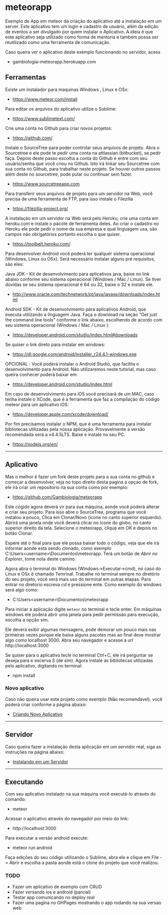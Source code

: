 # meteorapp

Exemplo de App em meteor da criação do aplicativo até a instalação em um server.
Este aplicativo tem um login e cadastro de usuário, além da edição de eventos a ser divulgado por quem instalar o Aplicativo.
A ideia é que este aplicativo seja utilizado como forma de mentoria e também possa ser reutilizado como uma ferramenta de comunicação.

Caso queira ver o aplicativo deste exemplo funcionando no servidor, acess

* gambiologia-meteorapp.herokuapp.com


## Ferramentas

Existe um instalador para maquinas Windows , Linux e OSx:

* https://www.meteor.com/install

Para editar os arquivos do aplicativo utilize o Sublime:

* https://www.sublimetext.com/

Crie uma conta no Github para criar novos projetos:

* https://github.com/

Instale o SourceTree para poder controlar seus arquivos de projeto. Abra o Sourcetree e ele pode te pedir uma conta na attlassian (bitbucket), se pedir faça. Depois deste passo escolha a conta do Github e entre com seu usuário/senha que você criou no Github. Isto irá linkar seu Sourcetree com sua conta no Github, para trabalhar neste projeto. Se houver outros passos além deste no sourcetree, pode pular ou continuar sem fazer.

* https://www.sourcetreeapp.com


Para transferir seus arquivos de projeto para um servidor na Web, você precisa de uma ferramenta de FTP, para isso instale o Filezilla

* https://filezilla-project.org/

A instalação em um servidor na Web será pelo Heroku, crie uma conta em heroku.com e instale o pacote de ferramenta deles. Ao criar o cadastro no Heroku ele pode pedir o nome da sua empresa e qual linguagem usa, são campos não obrigatórios portanto escolha o que quiser.

* https://toolbelt.heroku.com/

Para desenvolver Android você poderá ter qualquer sistema operacional (Windows, Linux ou OSx). Será necessário instalar alguns pré requisitos, são eles:

Java JDK - Kit de desenvolvimento para aplicativos java, baixe no link abaixo conforme seu sistema operacional (Windows / Mac / Linux). Se tiver dúvidas se seu sistema operacional é 64 ou 32, baixe o 32 e instale ele.

* http://www.oracle.com/technetwork/pt/java/javase/downloads/index.html

Android SDK - Kit de desenvolvimento para aplicativos Android, que executa utilizando a linguagem Java. Faça o download na seção "Get just the command line tools" conforme o link abaixo, escolhendo de acordo com seu sistema operacional (Windows / Mac / Linux ):

* https://developer.android.com/studio/index.html#downloads

Se quiser o link direto para instalar em windows:

* https://dl.google.com/android/installer_r24.4.1-windows.exe

OPCIONAL : Você poderá instalar o Android Studio, que facilita o desenvolvimento para Android. Não utilizaremos neste tutorial, mas caso queira conhecer poderá baixar em:

* https://developer.android.com/studio/index.html

Em caso de desenvolvimento para iOS você precisará de um MAC, caso tenha instale o XCode, que é a ferramenta que faz a compilação do código meteor para um aplicativo iOS:

* https://developer.apple.com/xcode/download/

Por fim precisamos instalar o NPM, que é uma ferramenta para instalar bibliotecas utilizadas pela nossa aplicação. Provavelmente a versão recomendada será a v4.4.5LTS. Baixe e instale no seu PC.

* https://nodejs.org/en/


----


## Aplicativo


Mas o melhor é fazer um fork deste projeto para a sua conta no github e começar a desenvolver, veja no topo direito desta pagina a opçao de fork, ele irá criar um reposítorio na sua conta como por exemplo:

* https://github.com/Gambiologia/meteorapp

Este cógido agora deverá vir para sua máquina, aonde você poderá alterar e criar seu projeto. Para isso abre o SourceTree, programa que você instalou a pouco, Clica em Clonar/Novo (ícone no canto superior esquerdo). Abrirá uma janela onde você deverá clicar no ícone do globo, no canto superior direito da tela. Selecione o meteorapp, clique em OK e depois no botão Clonar. 

Espere até o final para que ele possa baixar todo o código, veja que ele irá informar aonde está sendo clonado, como exemplo C:\Users\<username>\Documentos\meteorapp. Terá um botão de *Abrir no Explorer*, tome nota deste camino.

Agora abra o terminal do Windows (Windows->Executar->cmd), no caso do Linux e OSx é chamado Temrinal.
Trabalhe no terminal sempre no diretório do seu projeto, você verá mais uso do terminal em outras etapas. Para entrar no diretorio escreva *cd <nome do diretorio>* e pressione ente. Como exemplo do windows será algo como:

* C:\Users\<username>\Documentos\meteorapp

Para iniciar a aplicação digite `meteor` no terminal e tecle enter. Em máquinas windows ele poderá abrir uma janela para pedir permissão para execução, escolha a opção sim.

Ele deverá exibir algumas mensagens, pode demorar um pouco mais nas primeiras vezes porque ele baixa alguns pacotes mas ao final deve mostrar algo como localhost 3000. Abra seu navegador e acesse a url http://localhost:3000

Se quiser para o aplicativo tecle no terminal Ctrl+C, ele irá perguntar se deseja para e escerva S (de sim). Agora instale as bibliotecas utilizadas pelo aplicativo, digitando no terminal:

* npm install



### Novo aplicativo

Caso não queira usar este projeto como exemplo (Não recomendável), você poderá criar conforme a página abaixo:

* [Criando Novo Aplicativo](NovoAplicativo.md)



----


## Servidor

Caso queira fazer a instalação desta aplicação em um servidor real, siga as instruções na página abaixo:

* [Instalando em um Servidor](Servidor.md)


----



## Executando

Com seu aplicativo instalado na sua máquina você executá-lo através do comando:

* meteor

Acessar o aplicativo através do navegador por meio do link:

* http://localhost:3000

Para executar a versão android execute:

* meteor run android

Faça edições do seu código utilizando o Sublime, abra ele e clique em File -> Abrir e escolha a pasta aonde está o clone do projeto que você realizou.


### TODO

* Fazer um aplicativo de exemplo com CRUD
* Fazer versando ios e android (parcial)
* Testar app comunicando no deploy real
* Fazer uma pagina no GHPages mostrando o app rodando na sua versao web
